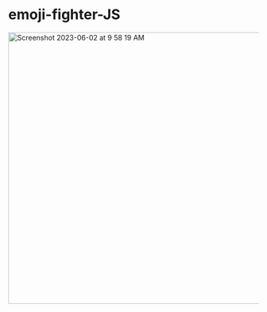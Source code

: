# emoji-fighter-JS


<img width="547" alt="Screenshot 2023-06-02 at 9 58 19 AM" src="https://github.com/Awatanka/emoji-fighter-JS/assets/97055104/24b6451b-aa2c-4d41-aae2-5c6e0a5ea73a">
